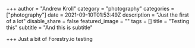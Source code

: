 +++
author = "Andrew Kroll"
category = "photography"
categories = ["photography"]
date = 2021-09-10T01:53:49Z
description = "Just the first of a lot"
disable_share = false
featured_image = ""
tags = []
title = "Testing this"
subtitle = "And this is subtitle"

+++
Just a bit of Forestry.io testing

